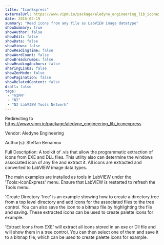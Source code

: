 ```yaml
---
title: "IconExpress"
externalUrl: https://www.vipm.io/package/aledyne_engineering_lib_iconexpress
date: 2016-05-19
summary: "Read icons from any file as LabVIEW image datatype"
showSummary: true
showAuthor: false
showEdit: false
showData: false
showViews: false
showReadingTime: false
showWordCount: false
showBreadcrumbs: false
showHeadingAnchors: false
sharingLinks: false
showZenMode: false
showPagination: false
showRelatedContent: false
draft: false
tags:
 - "VIPM"
 - "NI"
 - "NI LabVIEW Tools Network"
---
```


Redirecting to https://www.vipm.io/package/aledyne_engineering_lib_iconexpress

Vendor: Aledyne Engineering

Author(s): Steffan Benamou
 
Full Description:
A toolkit of .vis that allow the programmatic extraction of icons from EXE and DLL files.  This utility also can determine the windows associated icon of any file and extract it.  All icons are extracted and converted to LabVIEW image data types.

The main examples are installed as tools in LabVIEW under the 'Tools>IconExpress' menu.  Ensure that LabVIEW is restarted to refresh the Tools menu.

'Create Directory Tree' is an example showing how to create a directory tree from a top level directory and add icons for the associated files to the tree control.  You can also save the icon to a bitmap file by highlighting the file and saving.  These extracted icons can be used to create palette icons for example.

'Extract Icons from EXE' will extract all icons stored in an exe or Dll file and will show them in a tree control.  You can then select one of them and save it to a bitmap file, which can be used to create palette icons for example.